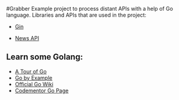 #Grabber
Example project to process distant APIs with a help of Go language. 
Libraries and APIs that are used in the project:

- [Gin](https://github.com/gin-gonic/gin)

- [News API](https://newsapi.org/)

## Learn some Golang:

- [A Tour of Go](https://tour.golang.org/)
- [Go by Example](https://gobyexample.com/)
- [Official Go Wiki](https://github.com/golang/go/wiki)
- [Codementor Go Page](https://www.codementor.io/go)
